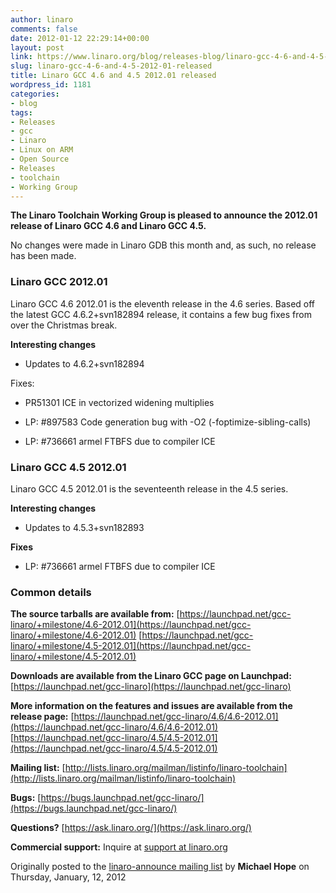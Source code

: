 ```yaml
---
author: linaro
comments: false
date: 2012-01-12 22:29:14+00:00
layout: post
link: https://www.linaro.org/blog/releases-blog/linaro-gcc-4-6-and-4-5-2012-01-released/
slug: linaro-gcc-4-6-and-4-5-2012-01-released
title: Linaro GCC 4.6 and 4.5 2012.01 released
wordpress_id: 1181
categories:
- blog
tags:
- Releases
- gcc
- Linaro
- Linux on ARM
- Open Source
- Releases
- toolchain
- Working Group
---
```


**The Linaro Toolchain Working Group is pleased to announce the 2012.01 release of Linaro GCC 4.6 and Linaro GCC 4.5.**

No changes were made in Linaro GDB this month and, as such, no release has been made.



### Linaro GCC 2012.01



Linaro GCC 4.6 2012.01 is the eleventh release in the 4.6 series. Based off the latest GCC 4.6.2+svn182894 release, it contains a few bug fixes from over the Christmas break.

**Interesting changes**




  * Updates to 4.6.2+svn182894


Fixes:


  * PR51301 ICE in vectorized widening multiplies


  * LP: #897583 Code generation bug with -O2 (-foptimize-sibling-calls)


  * LP: #736661 armel FTBFS due to compiler ICE





### Linaro GCC 4.5 2012.01



Linaro GCC 4.5 2012.01 is the seventeenth release in the 4.5 series.

**Interesting changes**




  * Updates to 4.5.3+svn182893


**Fixes**




  * LP: #736661 armel FTBFS due to compiler ICE





### Common details


**The source tarballs are available from:**
[https://launchpad.net/gcc-linaro/+milestone/4.6-2012.01](https://launchpad.net/gcc-linaro/+milestone/4.6-2012.01)
[https://launchpad.net/gcc-linaro/+milestone/4.5-2012.01](https://launchpad.net/gcc-linaro/+milestone/4.5-2012.01)

**Downloads are available from the Linaro GCC page on Launchpad:**
[https://launchpad.net/gcc-linaro](https://launchpad.net/gcc-linaro)

**More information on the features and issues are available from the release page:**
[https://launchpad.net/gcc-linaro/4.6/4.6-2012.01](https://launchpad.net/gcc-linaro/4.6/4.6-2012.01)
[https://launchpad.net/gcc-linaro/4.5/4.5-2012.01](https://launchpad.net/gcc-linaro/4.5/4.5-2012.01)

**Mailing list:**
[http://lists.linaro.org/mailman/listinfo/linaro-toolchain](http://lists.linaro.org/mailman/listinfo/linaro-toolchain)

**Bugs:**
[https://bugs.launchpad.net/gcc-linaro/](https://bugs.launchpad.net/gcc-linaro/)

**Questions?**
[https://ask.linaro.org/](https://ask.linaro.org/)

**Commercial support:**
Inquire at [support at linaro.org](http://lists.linaro.org/mailman/listinfo/linaro-announce)

Originally posted to the [linaro-announce mailing list](http://lists.linaro.org/pipermail/linaro-announce/2012-January/000092.html) by **Michael Hope** on Thursday, January, 12, 2012
